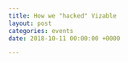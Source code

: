 ```yaml
---
title: How we "hacked" Vizable
layout: post
categories: events
date: 2018-10-11 00:00:00 +0000

---
```

